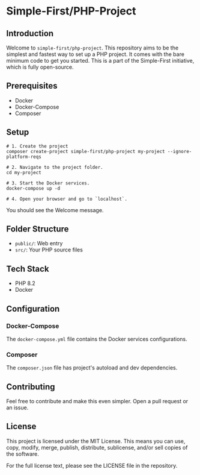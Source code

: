 # Simple-First/PHP-Project

## Introduction

Welcome to `simple-first/php-project`. This repository aims to be the simplest and fastest way to set up a PHP project. It comes with the bare minimum code to get you started. This is a part of the Simple-First initiative, which is fully open-source.

## Prerequisites

- Docker
- Docker-Compose
- Composer

## Setup

```shell
# 1. Create the project
composer create-project simple-first/php-project my-project --ignore-platform-reqs

# 2. Navigate to the project folder.
cd my-project

# 3. Start the Docker services.
docker-compose up -d

# 4. Open your browser and go to `localhost`.
```

You should see the Welcome message.

## Folder Structure

- `public/`: Web entry
- `src/`: Your PHP source files

## Tech Stack

- PHP 8.2
- Docker

## Configuration

### Docker-Compose

The `docker-compose.yml` file contains the Docker services configurations.

### Composer

The `composer.json` file has project's autoload and dev dependencies.

## Contributing

Feel free to contribute and make this even simpler. Open a pull request or an issue.

## License
This project is licensed under the MIT License. This means you can use, copy, modify, merge, publish, distribute, sublicense, and/or sell copies of the software.

For the full license text, please see the LICENSE file in the repository.